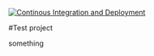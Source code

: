 [![Continous Integration and Deployment](https://github.com/devmatdev/github-actions-temp/actions/workflows/ci-cd.yaml/badge.svg)](https://github.com/devmatdev/github-actions-temp/actions/workflows/ci-cd.yaml)

#Test project

something
